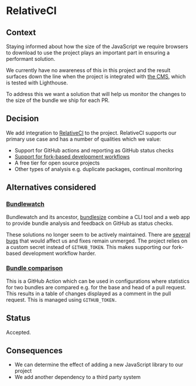 # RelativeCI

## Context

Staying informed about how the size of the JavaScript we require browsers to
download to use the project plays an important part in ensuring a performant
solution.

We currently have no awareness of this in this project and the result surfaces
down the line when the project is integrated with [the CMS](dpl-cms), which is
tested with Lighthouse.

To address this we want a solution that will help us monitor the changes to the
size of the bundle we ship for each PR.

## Decision

We add integration to [RelativeCI](https://relative-ci.com/) to the project.
RelativeCI supports our primary use case and has a number of qualities which we
value:

- Support for GitHub actions and reporting as GitHub status checks
- [Support for fork-based development workflows](https://relative-ci.com/documentation/setup/agent/github-action/#workflow_run-event)
- A free tier for open source projects
- Other types of analysis e.g. duplicate packages, continual monitoring

## Alternatives considered

### [Bundlewatch](https://github.com/bundlewatch/bundlewatch)

Bundlewatch and its ancestor, [bundlesize](https://github.com/siddharthkp/bundlesize)
combine a CLI tool and a web app to provide bundle analysis and feedback on
GitHub as status checks.

These solutions no longer seem to be actively maintained. There are [several](https://github.com/bundlewatch/bundlewatch/issues/423)
[bugs](https://github.com/bundlewatch/bundlewatch/issues/422) that would affect
us and fixes remain unmerged. The project relies on a custom secret instead of
`GITHUB_TOKEN`. This makes supporting our fork-based development workflow
harder.

### [Bundle comparison](https://github.com/marketplace/actions/bundle-comparison)

This is a GitHub Action which can be used in configurations where statistics
for two bundles are compared e.g. for the base and head of a pull request. This
results in a table of changes displayed as a comment in the pull request.
This is managed using `GITHUB_TOKEN.`

## Status

Accepted.

## Consequences

- We can determine the effect of adding a new JavaScript library to our project
- We add another dependency to a third party system
